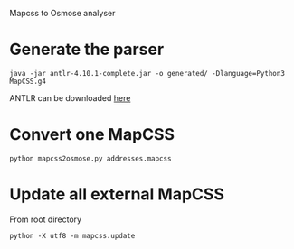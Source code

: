 Mapcss to Osmose analyser

Generate the parser
===================

```
java -jar antlr-4.10.1-complete.jar -o generated/ -Dlanguage=Python3 MapCSS.g4
```
ANTLR can be downloaded [here](https://github.com/antlr/antlr4/releases)

Convert one MapCSS
==================

```
python mapcss2osmose.py addresses.mapcss
```

Update all external MapCSS
==========================

From root directory
```
python -X utf8 -m mapcss.update
```
